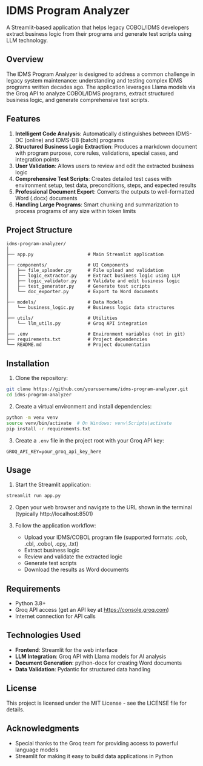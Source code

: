 # IDMS Program Analyzer

A Streamlit-based application that helps legacy COBOL/IDMS developers extract business logic from their programs and generate test scripts using LLM technology.

## Overview

The IDMS Program Analyzer is designed to address a common challenge in legacy system maintenance: understanding and testing complex IDMS programs written decades ago. The application leverages Llama models via the Groq API to analyze COBOL/IDMS programs, extract structured business logic, and generate comprehensive test scripts.

## Features

1. **Intelligent Code Analysis**: Automatically distinguishes between IDMS-DC (online) and IDMS-DB (batch) programs
2. **Structured Business Logic Extraction**: Produces a markdown document with program purpose, core rules, validations, special cases, and integration points
3. **User Validation**: Allows users to review and edit the extracted business logic
4. **Comprehensive Test Scripts**: Creates detailed test cases with environment setup, test data, preconditions, steps, and expected results
5. **Professional Document Export**: Converts the outputs to well-formatted Word (.docx) documents
6. **Handling Large Programs**: Smart chunking and summarization to process programs of any size within token limits

## Project Structure

```
idms-program-analyzer/
│
├── app.py                    # Main Streamlit application
│
├── components/               # UI Components
│   ├── file_uploader.py      # File upload and validation
│   ├── logic_extractor.py    # Extract business logic using LLM
│   ├── logic_validator.py    # Validate and edit business logic
│   ├── test_generator.py     # Generate test scripts
│   └── doc_exporter.py       # Export to Word documents
│
├── models/                   # Data Models
│   └── business_logic.py     # Business logic data structures
│
├── utils/                    # Utilities
│   └── llm_utils.py          # Groq API integration
│
├── .env                      # Environment variables (not in git)
├── requirements.txt          # Project dependencies
└── README.md                 # Project documentation
```

## Installation

1. Clone the repository:
```bash
git clone https://github.com/yourusername/idms-program-analyzer.git
cd idms-program-analyzer
```

2. Create a virtual environment and install dependencies:
```bash
python -m venv venv
source venv/bin/activate  # On Windows: venv\Scripts\activate
pip install -r requirements.txt
```

3. Create a `.env` file in the project root with your Groq API key:
```
GROQ_API_KEY=your_groq_api_key_here
```

## Usage

1. Start the Streamlit application:
```bash
streamlit run app.py
```

2. Open your web browser and navigate to the URL shown in the terminal (typically http://localhost:8501)

3. Follow the application workflow:
   - Upload your IDMS/COBOL program file (supported formats: .cob, .cbl, .cobol, .cpy, .txt)
   - Extract business logic
   - Review and validate the extracted logic
   - Generate test scripts
   - Download the results as Word documents

## Requirements

- Python 3.8+
- Groq API access (get an API key at https://console.groq.com)
- Internet connection for API calls

## Technologies Used

- **Frontend**: Streamlit for the web interface
- **LLM Integration**: Groq API with Llama models for AI analysis
- **Document Generation**: python-docx for creating Word documents
- **Data Validation**: Pydantic for structured data handling

## License

This project is licensed under the MIT License - see the LICENSE file for details.

## Acknowledgments

- Special thanks to the Groq team for providing access to powerful language models
- Streamlit for making it easy to build data applications in Python
